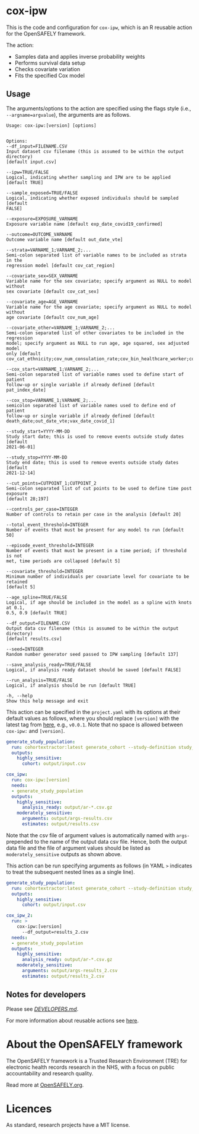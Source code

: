 
<!-- README.md is generated from README.Rmd. 
Please edit that file and rerun in R `rmarkdown::render('README.Rmd')` -->

# cox-ipw

This is the code and configuration for `cox-ipw`, which is an R reusable
action for the OpenSAFELY framework.

The action:

- Samples data and applies inverse probability weights
- Performs survival data setup
- Checks covariate variation
- Fits the specified Cox model

## Usage

The arguments/options to the action are specified using the flags style
(i.e., `--argname=argvalue`), the arguments are as follows.

    Usage: cox-ipw:[version] [options]


    Options:
    --df_input=FILENAME.CSV
    Input dataset csv filename (this is assumed to be within the output directory)
    [default input.csv]

    --ipw=TRUE/FALSE
    Logical, indicating whether sampling and IPW are to be applied [default TRUE]

    --sample_exposed=TRUE/FALSE
    Logical, indicating whether exposed individuals should be sampled [default
    FALSE]

    --exposure=EXPOSURE_VARNAME
    Exposure variable name [default exp_date_covid19_confirmed]

    --outcome=OUTCOME_VARNAME
    Outcome variable name [default out_date_vte]

    --strata=VARNAME_1;VARNAME_2;...
    Semi-colon separated list of variable names to be included as strata in the
    regression model [default cov_cat_region]

    --covariate_sex=SEX_VARNAME
    Variable name for the sex covariate; specify argument as NULL to model without
    sex covariate [default cov_cat_sex]

    --covariate_age=AGE_VARNAME
    Variable name for the age covariate; specify argument as NULL to model without
    age covariate [default cov_num_age]

    --covariate_other=VARNAME_1;VARNAME_2;...
    Semi-colon separated list of other covariates to be included in the regression
    model; specify argument as NULL to run age, age squared, sex adjusted model
    only [default
    cov_cat_ethnicity;cov_num_consulation_rate;cov_bin_healthcare_worker;cov_bin_carehome_status]

    --cox_start=VARNAME_1;VARNAME_2;...
    Semi-colon separated list of variable names used to define start of patient
    follow-up or single variable if already defined [default pat_index_date]

    --cox_stop=VARNAME_1;VARNAME_2;...
    semicolon separated list of variable names used to define end of patient
    follow-up or single variable if already defined [default
    death_date;out_date_vte;vax_date_covid_1]

    --study_start=YYYY-MM-DD
    Study start date; this is used to remove events outside study dates [default
    2021-06-01]

    --study_stop=YYYY-MM-DD
    Study end date; this is used to remove events outside study dates [default
    2021-12-14]

    --cut_points=CUTPOINT_1;CUTPOINT_2
    Semi-colon separated list of cut points to be used to define time post exposure
    [default 28;197]

    --controls_per_case=INTEGER
    Number of controls to retain per case in the analysis [default 20]

    --total_event_threshold=INTEGER
    Number of events that must be present for any model to run [default 50]

    --episode_event_threshold=INTEGER
    Number of events that must be present in a time period; if threshold is not
    met, time periods are collapsed [default 5]

    --covariate_threshold=INTEGER
    Minimum number of individuals per covariate level for covariate to be retained
    [default 5]

    --age_spline=TRUE/FALSE
    Logical, if age should be included in the model as a spline with knots at 0.1,
    0.5, 0.9 [default TRUE]

    --df_output=FILENAME.CSV
    Output data csv filename (this is assumed to be within the output directory)
    [default results.csv]

    --seed=INTEGER
    Random number generator seed passed to IPW sampling [default 137]

    --save_analysis_ready=TRUE/FALSE
    Logical, if analysis ready dataset should be saved [default FALSE]

    --run_analysis=TRUE/FALSE
    Logical, if analysis should be run [default TRUE]

    -h, --help
    Show this help message and exit

This action can be specified in the `project.yaml` with its options at
their default values as follows, where you should replace `[version]`
with the latest tag from
[here](https://github.com/opensafely-actions/cox-ipw/tags), e.g.,
`v0.0.1`. Note that no space is allowed between `cox-ipw:` and
`[version]`.

``` yaml
generate_study_population:
  run: cohortextractor:latest generate_cohort --study-definition study_definition
  outputs:
    highly_sensitive:
      cohort: output/input.csv

cox_ipw:
  run: cox-ipw:[version]
  needs:
  - generate_study_population
  outputs:
    highly_sensitive:
      analysis_ready: output/ar-*.csv.gz
    moderately_sensitive:
      arguments: output/args-results.csv
      estimates: output/results.csv
```

Note that the csv file of argument values is automatically named with
`args-` prepended to the name of the output data csv file. Hence, both
the output data file and the file of argument values should be listed as
`moderately_sensitive` outputs as shown above.

This action can be run specifying arguments as follows (in YAML `>`
indicates to treat the subsequent nested lines as a single line).

``` yaml
generate_study_population:
  run: cohortextractor:latest generate_cohort --study-definition study_definition
  outputs:
    highly_sensitive:
      cohort: output/input.csv

cox_ipw_2:
  run: >
    cox-ipw:[version]
      --df_output=results_2.csv
  needs:
  - generate_study_population
  outputs:
    highly_sensitive:
      analysis_ready: output/ar-*.csv.gz
    moderately_sensitive:
      arguments: output/args-results_2.csv
      estimates: output/results_2.csv
```

## Notes for developers

Please see [*DEVELOPERS.md*](DEVELOPERS.md).

For more information about reusable actions see
[here](https://docs.opensafely.org/actions-reusable/).

# About the OpenSAFELY framework

The OpenSAFELY framework is a Trusted Research Environment (TRE) for
electronic health records research in the NHS, with a focus on public
accountability and research quality.

Read more at [OpenSAFELY.org](https://opensafely.org).

# Licences

As standard, research projects have a MIT license.
